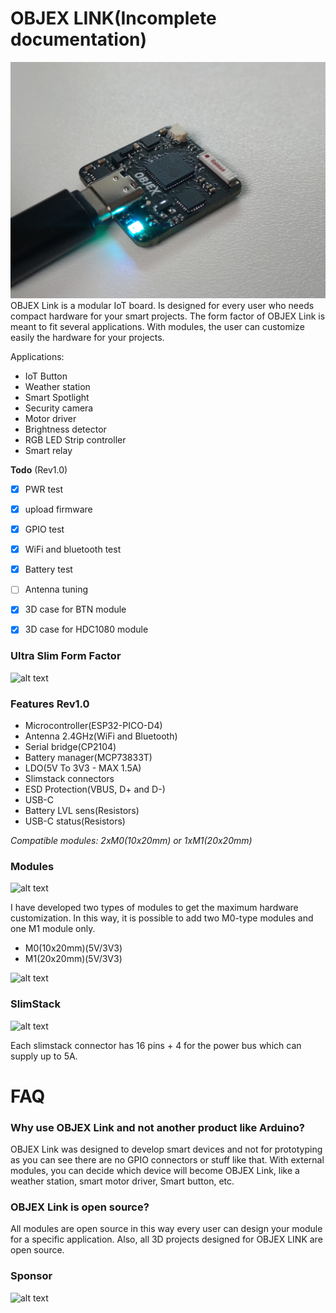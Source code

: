 # OBJEX LINK(Incomplete documentation)
![alt text](https://github.com/salvatoreraccardi/OBJEX_LINK/blob/main/dir/1.jpg)
OBJEX Link is a modular IoT board. Is designed for every user who needs compact hardware for your smart projects. The form factor of OBJEX Link is meant to fit several applications. With modules, the user can customize easily the hardware for your projects.

Applications:
- IoT Button
- Weather station
- Smart Spotlight
- Security camera
- Motor driver
- Brightness detector
- RGB LED Strip controller
- Smart relay

**Todo** (Rev1.0)
- [X] PWR test
- [X] upload firmware
- [X] GPIO test
- [X] WiFi and bluetooth test
- [X] Battery test
- [ ] Antenna tuning 
- [X] 3D case for BTN module
- [X] 3D case for HDC1080 module


### Ultra Slim Form Factor
![alt text](https://github.com/salvatoreraccardi/OBJEX_LINK/blob/main/dir/4.jpg)

### Features Rev1.0

- Microcontroller(ESP32-PICO-D4)
- Antenna 2.4GHz(WiFi and Bluetooth)
- Serial bridge(CP2104)
- Battery manager(MCP73833T)
- LDO(5V To 3V3 - MAX 1.5A)
- Slimstack connectors
- ESD Protection(VBUS, D+ and D-)
- USB-C
- Battery LVL sens(Resistors)
- USB-C status(Resistors)

*Compatible modules: 2xM0(10x20mm) or 1xM1(20x20mm)*

### Modules
![alt text](https://github.com/salvatoreraccardi/OBJEX_LINK/blob/main/dir/2.jpg)

I have developed two types of modules to get the maximum hardware customization. In this way, it is possible to add two M0-type modules and one M1 module only.
- M0(10x20mm)(5V/3V3)
- M1(20x20mm)(5V/3V3)

![alt text](https://github.com/salvatoreraccardi/OBJEX_LINK/blob/main/dir/5.jpg)

### SlimStack
![alt text](https://github.com/salvatoreraccardi/OBJEX_LINK/blob/main/dir/3.jpg)

Each slimstack connector has 16 pins + 4 for the power bus which can supply up to 5A.

# FAQ

### Why use OBJEX Link and not another product like Arduino?
OBJEX Link was designed to develop smart devices and not for prototyping as you can see there are no GPIO connectors or stuff like that. With external modules, you can decide which device will become OBJEX Link, like a weather station, smart motor driver, Smart button, etc.

### OBJEX Link is open source?
All modules are open source in this way every user can design your module for a specific application. Also, all 3D projects designed for OBJEX LINK are open source.

### Sponsor
![alt text](https://github.com/salvatoreraccardi/OBJEX_LINK/blob/main/dir/pcbway.png)
